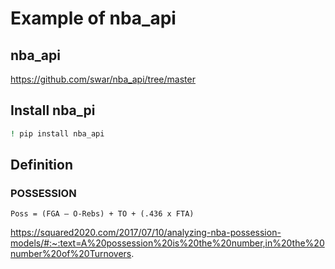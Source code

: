 # Example of nba_api

## nba_api
https://github.com/swar/nba_api/tree/master

## Install nba_pi
```sh
! pip install nba_api
```

## Definition

### POSSESSION
```
Poss = (FGA – O-Rebs) + TO + (.436 x FTA)
```
https://squared2020.com/2017/07/10/analyzing-nba-possession-models/#:~:text=A%20possession%20is%20the%20number,in%20the%20number%20of%20Turnovers.